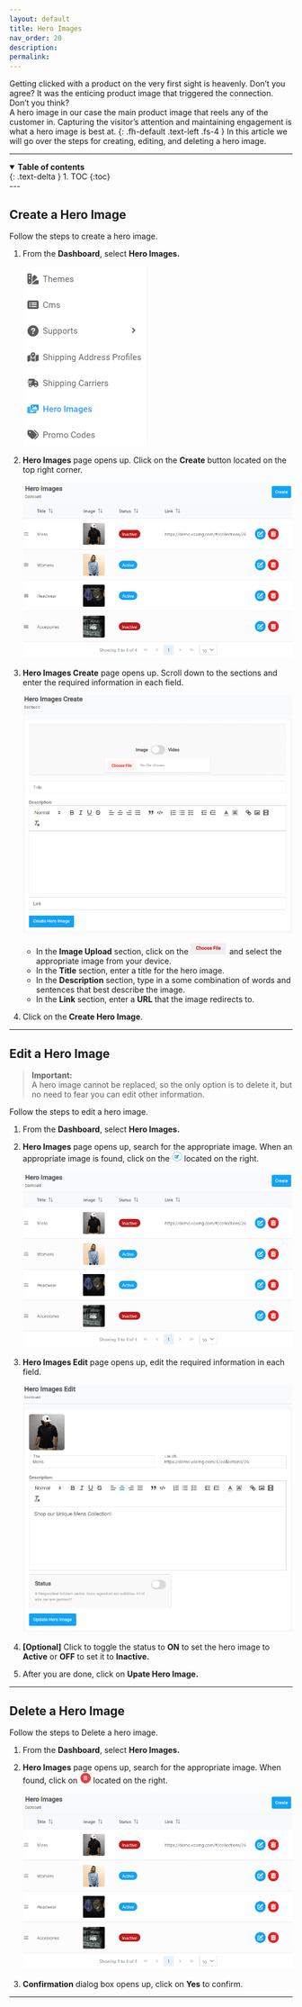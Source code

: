 ```yaml
---
layout: default
title: Hero Images
nav_order: 20
description:
permalink:
---
```


Getting clicked with a product on the very first sight is heavenly. Don’t you agree?
It was the enticing product image that triggered the connection. Don’t you think?
<br>
A hero image in our case the main product image that reels any of the customer in.
Capturing the visitor’s attention and maintaining engagement is what a hero image is best at.
{: .fh-default .text-left .fs-4 }
In this article we will go over the steps for creating, editing, and deleting a hero image.

---

<details open markdown="block">
  <summary>
    <b>Table of contents</b>
  </summary>
  {: .text-delta }
1. TOC
{:toc}
</details>
---

## Create a Hero Image

Follow the steps to create a hero image.

1. From the **Dashboard**, select **Hero Images.**

   ![hero_images](../../images/heroimages/heroimgdash.png)

2. **Hero Images** page opens up. Click on the **Create** button located on the top right corner.

   ![hero_images_page](../../images/heroimages/hero_img_pages.png)

3. **Hero Images Create** page opens up. Scroll down to the sections and enter the required information in each field.

   ![hero_images_create](../../images/heroimages/hero_img_create.png)

   - In the **Image Upload** section, click on the ![choose_files](../../images/buttons/herochfiles.png) and select the appropriate image from your device.
   - In the **Title** section, enter a title for the hero image.
   - In the **Description** section, type in a some combination of words and sentences that best describe the image.
   - In the **Link** section, enter a **URL** that the image redirects to.

4. Click on the **Create Hero Image**.

---

## Edit a Hero Image

> **Important:**<br>
> A hero image cannot be replaced, so the only option is to delete it, but no need to fear you can edit other information.

Follow the steps to edit a hero image.

1. From the **Dashboard**, select **Hero Images.**

2. **Hero Images** page opens up, search for the appropriate image. When an appropriate image is found, click on the ![](../../images/buttons/herocheck.png) located on the right.

   ![hero_images_page](../../images/heroimages/hero_img_pages.png)

3. **Hero Images Edit** page opens up, edit the required information in each field.

   ![hero_edit_img](../../images/heroimages/hero_img_edit.png)

4. **[Optional]** Click to toggle the status to **ON** to set the hero image to **Active** or **OFF** to set it to **Inactive.**
5. After you are done, click on **Upate Hero Image.**

---

## Delete a Hero Image

Follow the steps to Delete a hero image.

1. From the **Dashboard**, select **Hero Images.**

2. **Hero Images** page opens up, search for the appropriate image. When found, click on ![hero_img_delete](../../images/buttons/herodel.png) located on the right.

   ![hero_images_page](../../images/heroimages/hero_img_pages.png)

3. **Confirmation** dialog box opens up, click on **Yes** to confirm.

---
